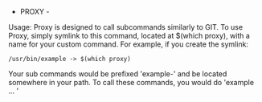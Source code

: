- PROXY -

Usage:
  Proxy is designed to call subcommands similarly to GIT.
  To use Proxy, simply symlink to this command, located
  at $(which proxy), with a name for your custom command.
  For example, if you create the symlink:

    /usr/bin/example -> $(which proxy)

  Your sub commands would be prefixed 'example-' and be
  located somewhere in your path. To call these commands,
  you would do 'example <command> <arg1> ... <argN>'
